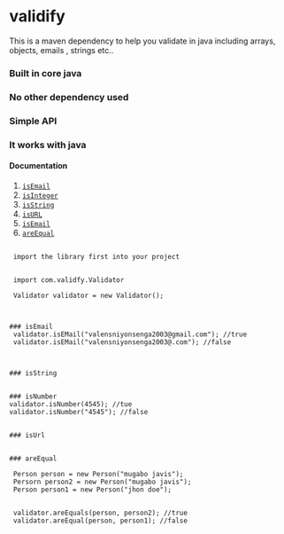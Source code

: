 # validify
This is a maven dependency to help you validate  in java including arrays, objects, emails , strings etc..
### Built in core java
### No other dependency used
### Simple API
### It works with java

#### Documentation

1. <a href="#isemail">`isEmail`</a>
2. <a href="#isInteger">`isInteger`</a>
3. <a href="#isString">`isString`</a>
4. <a href="#isURL">`isURL`</a>
5. <a href="#isEmail">`isEmail`</a>
6. <a href="#areEqual">`areEqual`</a>


``` ways to consume our APIS

 import the library first into your project
 
 
 import com.validfy.Validator

 Validator validator = new Validator();



### isEmail
 validator.isEMail("valensniyonsenga2003@gmail.com"); //true
 validator.isEMail("valensniyonsenga2003@.com"); //false



### isString


### isNumber
validator.isNumber(4545); //tue
validator.isNumber("4545"); //false


### isUrl


### areEqual
```
``` assume that you have a Person and Animal class in your project
 Person person = new Person("mugabo javis");
 Persorn person2 = new Person("mugabo javis");
 Person person1 = new Person("jhon doe");
 
 
 validator.areEquals(person, person2); //true
 validator.areEqual(person, person1); //false




